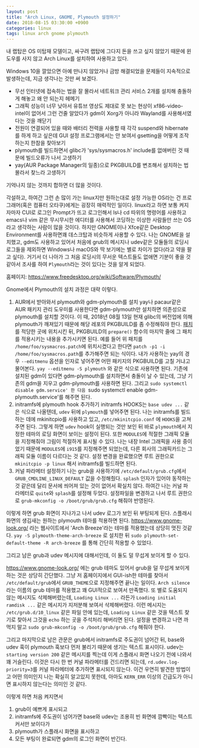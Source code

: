 ```yaml
---
layout: post
title: "Arch Linux, GNOME, Plymouth 설정하기"
date: 2018-08-15 03:30:00 +0900
categories: linux
tags: linux arch gnome plymouth
---
```


내 랩탑은 OS 미탑재 모델이고, 싸구려 랩탑에 그다지 돈을 쓰고 싶지 않았기 때문에 윈도우를 사지 않고 Arch Linux를 설치하여 사용하고 있다.

Windows 10을 깔았으면 아예 만나지 않았거나 금방 해결되었을 문제들이 지속적으로 발생하는데, 지금 생각나는 것만 써 보겠다.

* 무선 인터넷에 접속하는 법을 잘 몰라서 네트워크 관리 서비스 2개를 설치해 충돌하게 해놓고 왜 안 되는지 헤메기
* 그래픽 성능이 너무 낮아서 유튜브 영상도 제대로 못 보는 현상이  xf86-video-intel이 없어서 그런 건줄 알았다가 gdm이 Xorg가 아니라 Wayland를 사용해서였다는 것을 깨닫기
* 전원이 연결되어 있을 때와 배터리 전력을 사용할 때 각각  suspend와 hibernate를 하게 하고 싶은데 GUI 설정 프로그램에서는 안 보여서 gsetting을 어떻게 조작하는지 한참을 찾아보기
* plymouth를 빌드하면서 glibc가 'sys/sysmacros.h' include를 없애버린 것 때문에 빌드오류가 나서 고생하기
* yay(AUR Package Manager의 일종)으로 PKGBUILD를 변조해서 설치하는 법 몰라서 찾느라 고생하기

기억나지 않는 것까지 합하면 더 많을 것이다.

각설하고, 하여간 그런 손 많이 가는 linux지만 원하는대로 설정 가능한 OS라는 건 프로그래머(혹은 컴퓨터 오타쿠)에게는 굉장히 매력적인 일이다.
linux라고 하면 보통 켜지자마자 CUI로 로그인 Prompt가 뜨고 로그인해서 ls나 cd 따위의 명령어를 사용하고 emacs나 vim 같은 무시무시한 에디터를 사용해서 코딩하는 이상한 사람들만 쓰는 OS라고 생각하는 사람이 많을 것이다.
하지만 GNOME이나 Xfce같은 Desktop Environment를 사용하면꽤 데스크탑과 비슷하게 사용할 수 있다.
나는 GNOME을 설치했고, gdm도 사용하고 있어서 처음에 grub의 메시지나 udev같은 모듈들의 로딩시 로그들을 제외하면 Windows나 macOS와 딱 보기에는 별로 차이가 없다(라고 약을 팔고 싶다).
거기서 더 나아가 그 처음 로딩시의 무서운 텍스트들도 없애면 기분이 좋을 것 같아서 조사를 하여 `Plymouth`라는 것이 있다는 것을 알게 되었다.

홈페이지: <https://www.freedesktop.org/wiki/Software/Plymouth/>

Gnome에서 Plymouth의 설치 과정은 대략 이렇다.

1. AUR에서 받아와서 plymouth와 gdm-plymouth를 설치
  yay나 pacaur같은 AUR 패키지 관리 도우미를 사용한다면 gdm-plymouth만 설치하면 의존성으로 plymouth를 설치할 것이다.
  이 때, 2018년 08월 13일 현재 glibc의 버전업에 의해 plymouth가 깨져있기 때문에 해당 레포의 PKGBUILD를 좀 수정해줘야 한다.
  [패치](https://627690.bugs.gentoo.org/attachment.cgi?id=488690)를 적당한 곳에 위치시킨 뒤,
  PKGBUILD의 `prepare()` 함수의 마지막 줄에 그 패치를 적용시키는 내용을 추가시키면 된다.
  예를 들어 위 패치를 `/home/foo/sysmacros.patch`에 위치시켰다고 한다면
  `patch -p1 -i /home/foo/sysmacros.path`를 추가해주면 되는 식이다.
  내가 사용하는 yay의 경우 `--editmenu` 옵션을 인자로 넣어주면 어떤 패키지의 PKGBUILD를 고칠 거냐고 물어본다.
  `yay --editmenu -S plymouth` 와 같은 식으로 사용하면 된다.
  기존에 설치된 gdm이 있다면 gdm-plymouth를 설치하면서 충돌이 날 수 있는데, 그냥 기존의 gdm을 지우고 gdm-plymouth를 사용하면 된다.
  그리고 `sudo systemctl disable gdm.service' 한 다음 `sudo systemctl enable gdm-plymouth.service'를 해주면 된다.
2. initramfs에 plymouth hook 추가하기
  initramfs HOOKS는 `base udev ...` 같은 식으로 나올텐데, `udev` 뒤에 `plymouth`를 넣어주면 된다.
  나는 initramfs를 빌드하는 데에 mkinitcpio를 사용하고 있고, `/etc/mkinitcpio.conf` 에 `HOOKS`을 고쳐주면 된다.
  그렇게 하면 `udev` hook이 실행되는 것만 보인 뒤 바로 `plymouth`에서 지정한 테마의 로딩 화면이 보이는 설정이 된다.
  또한 `MODULES`에 적절한 그래픽 모듈을 지정해줘야 그림이 적절하게 표시될 수 있다.
  나는 내장 Intel 그래픽을 사용 중이었기 때문에 `MODULES`에 `i915`를 지정해주면 되었는데, 다른 회사의 그래픽카드는 그래픽 모듈 이름이 다르다는 것 같다.
  설정 변경을 완료했으면 루트 권한으로 `mkinitcpio -p linux` 해서 initramfs를 빌드하면 된다.
3. 커널 파라메터 설정하기
  나는 grub을 사용하기에 `/etc/default/grub.cfg`에서 `GRUB_CMDLINE_LINUX_DEFAULT` 값을 수정해줬다.
  `splash` 인자가 있어야 동작하는 것 같은데 달리 문서에 씌어져 있는 것이 없어서 확실치 않다.
  하여간 나는 커널 파라메터로 `quite`와 `splash`를 설정해 두었다.
  설정파일을 변경하고 나서 루트 권한으로 `grub-mkconfig -o /boot/grub/grub.cfg` 해줘야 반영된다.

이렇게 하면 grub 화면이 지나가고 나서 udev 로그가 보인 뒤 부팅되게 된다. 스플래시 화면의 생김새는 원하는 plymouth 테마를 적용하면 된다.
<https://www.gnome-look.org/> 라는 웹사이트에서 'Arch Breeze'라는 테마를 적용했는데 상당히 멋진 것같다.
`yay -S plymouth-theme-arch-breeze` 로 설치한 뒤 `sudo plymouth-set-default-theme -R arch-breeze` 를 통해 간단히 적용할 수 있었다.

그리고 남은 grub과 udev 메시지에 대해서인데, 이 둘도 덜 무섭게 보이게 할 수 있다.

<https://www.gnome-look.org/> 에는 grub 테마도 있어서 grub을 덜 무섭게 보이게 하는 것은 상당히 간단했다.
그냥 저 홈페이지에서 GUI-ish한 테마를 찾아서 `/etc/default/grub`에서 `GRUB_THEME`으로 지정해주면 끝나는 일이다.
`Arch silence`라는 이름의 grub 테마를 적용했고 꽤 GUI적으로 보여서 만족했다.
또 별로 도움되지 않는 메시지도 삭제해버렸는데, `Loading Linux ...` 라든가 `Loading initial ramdisk ...` 같은 메시지가 지저분해 보여서 삭제해버렸다.
이런 메시지는 `/etc/grub.d/10_linux` 같은 파일 안에 있는데, `Loading Linux` 같은 것을 텍스트 찾기로 찾아서 그것을 `echo` 하는 곳을 주석처리 해버리면 된다.
설정을 변경하고 나면 까먹지 말고 `sudo grub-mkconfig -o /boot/grub/grub.cfg` 해줘야 한다.

그리고 마지막으로 남은 관문은 grub에서 initramfs로 주도권이 넘어간 뒤, base와 udev 훅이 plymouth 훅보다 먼저 불리기 때문에 생기는 텍스트 표시이다.
udev는 `starting version 200` 같은 메시지를 찍는데 이게 스플래시 화면 나오기 전에 나와서 꽤 거슬린다.
이것은 다시 한 번 커널 파라메터를 건드리면 되는데, `rd.udev.log-priority=3`를 커널 파라메터에 추가하면 표시되지 않는다.
이건 우연히 발견한 방법이고 어떤 의미인지 나는 확실히 알고있지 못한데, 아마도 `KERN_ERR` 이상의 긴급도가 아니면 표시하지 않는다는 의미인 것 같다.

이렇게 하면 처음 켜지면서
1. grub이 예쁘게 표시되고
2. initramfs에 주도권이 넘어가면 base와 udev는 조용히 빈 화면에 깜빡이는 텍스트 커서만 보이다가
3. plymouth가 스플래시 화면을 표시하고
4. 모든 부팅이 완료되면 gdm의 로그인 화면이 반긴다.
